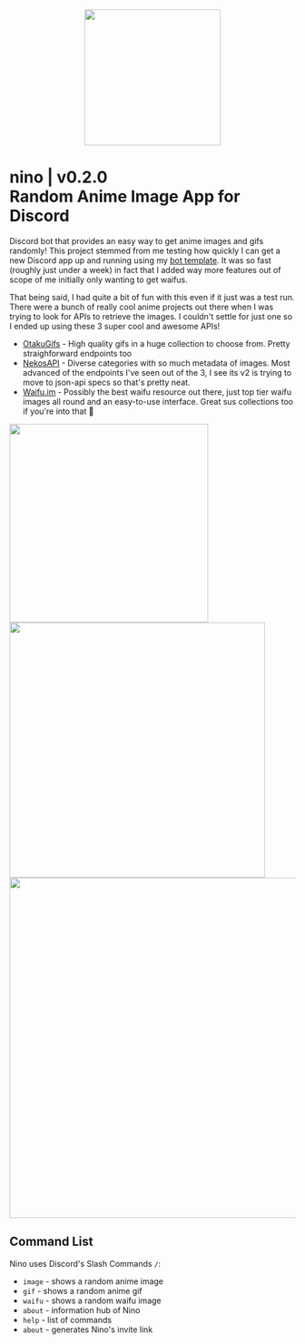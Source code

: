 <div align="center">
  <img src="https://cdn.discordapp.com/attachments/1097563418237599800/1098660924212117585/nino-waifuim1.png" width=240px/>
</div>

# nino | v0.2.0 <br>Random Anime Image App for Discord

Discord bot that provides an easy way to get anime images and gifs randomly! This project stemmed from me testing how quickly I can get a new Discord app up and running using my [bot template](https://github.com/vexuas/djs-typescript-template). It was so fast (roughly just under a week) in fact that I added way more features out of scope of me initially only wanting to get waifus.

That being said, I had quite a bit of fun with this even if it just was a test run. There were a bunch of really cool anime projects out there when I was trying to look for APIs to retrieve the images. I couldn't settle for just one so I ended up using these 3 super cool and awesome APIs!

- [OtakuGifs](https://otakugifs.xyz) - High quality gifs in a huge collection to choose from. Pretty straighforward endpoints too
- [NekosAPI](https://nekos-api.vercel.app) - Diverse categories with so much metadata of images. Most advanced of the endpoints I've seen out of the 3, I see its v2 is trying to move to json-api specs so that's pretty neat.
- [Waifu.im](https://www.waifu.im) - Possibly the best waifu resource out there, just top tier waifu images all round and an easy-to-use interface. Great sus collections too if you're into that :shrug:

<div align="left">
  <img src="https://user-images.githubusercontent.com/42207245/233799276-4787ba05-e759-404b-933b-f0e35df6b8d6.png" width=350  />
  <img src="https://user-images.githubusercontent.com/42207245/233799344-1a7c2a29-4265-45ae-b76c-7bb3d7ef9d0a.png" width=450  />
</div>
<div align="center"> 
  <img src="https://user-images.githubusercontent.com/42207245/233800078-34e893f9-5a54-4893-9848-737613fd7c72.gif" width=600 />
</div>

## Command List
Nino uses Discord's Slash Commands `/`:

- `image` - shows a random anime image
- `gif` - shows a random anime gif
- `waifu` - shows a random waifu image
- `about` - information hub of Nino
- `help` - list of commands
- `about` - generates Nino's invite link
